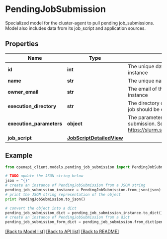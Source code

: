 # PendingJobSubmission

Specialized model for the cluster-agent to pull pending job_submissions.  Model also includes data from its job_script and application sources.

## Properties
Name | Type | Description | Notes
------------ | ------------- | ------------- | -------------
**id** | **int** | The unique database identifier for the instance | 
**name** | **str** | The unique name of the job submission | 
**owner_email** | **str** | The email of the owner/creator of the instance | 
**execution_directory** | **str** | The directory on the cluster where the job should be executed | [optional] 
**execution_parameters** | **object** | The parameters to be passed to the job submission. See more details at: https://slurm.schedmd.com/rest_api.html | [optional] 
**job_script** | [**JobScriptDetailedView**](JobScriptDetailedView.md) |  | 

## Example

```python
from openapi_client.models.pending_job_submission import PendingJobSubmission

# TODO update the JSON string below
json = "{}"
# create an instance of PendingJobSubmission from a JSON string
pending_job_submission_instance = PendingJobSubmission.from_json(json)
# print the JSON string representation of the object
print PendingJobSubmission.to_json()

# convert the object into a dict
pending_job_submission_dict = pending_job_submission_instance.to_dict()
# create an instance of PendingJobSubmission from a dict
pending_job_submission_form_dict = pending_job_submission.from_dict(pending_job_submission_dict)
```
[[Back to Model list]](../README.md#documentation-for-models) [[Back to API list]](../README.md#documentation-for-api-endpoints) [[Back to README]](../README.md)


